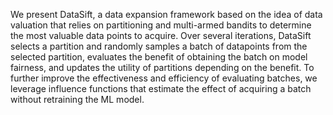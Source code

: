We present DataSift, a data expansion framework based on the idea of data valuation that relies on partitioning and multi-armed bandits to determine the most valuable data points to acquire. Over several iterations, DataSift selects a partition and randomly samples a batch of datapoints from the selected partition, evaluates the benefit of obtaining the batch on model fairness, and updates the utility of partitions depending on the benefit. To further improve the effectiveness and efficiency of evaluating batches, we leverage influence functions that estimate the effect of acquiring a batch without retraining the ML model.
